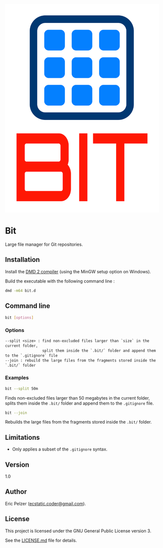 ![](https://github.com/senselogic/BIT/blob/master/LOGO/bit.png)

# Bit

Large file manager for Git repositories.

## Installation

Install the [DMD 2 compiler](https://dlang.org/download.html) (using the MinGW setup option on Windows).

Build the executable with the following command line :

```bash
dmd -m64 bit.d
```

## Command line

```bash
bit [options]
```

### Options

```
--split <size> : find non-excluded files larger than `size` in the current folder,
                 split them inside the `.bit/` folder and append them to the `.gitignore` file
--join : rebuild the large files from the fragments stored inside the `.bit/` folder
```

### Examples

```bash
bit --split 50m
```

Finds non-excluded files larger than 50 megabytes in the current folder,
splits them inside the `.bit/` folder and append them to the `.gitignore` file.

```bash
bit --join
```

Rebuilds the large files from the fragments stored inside the `.bit/` folder.

## Limitations

*   Only applies a subset of the `.gitignore` syntax.

## Version

1.0

## Author

Eric Pelzer (ecstatic.coder@gmail.com).

## License

This project is licensed under the GNU General Public License version 3.

See the [LICENSE.md](LICENSE.md) file for details.

